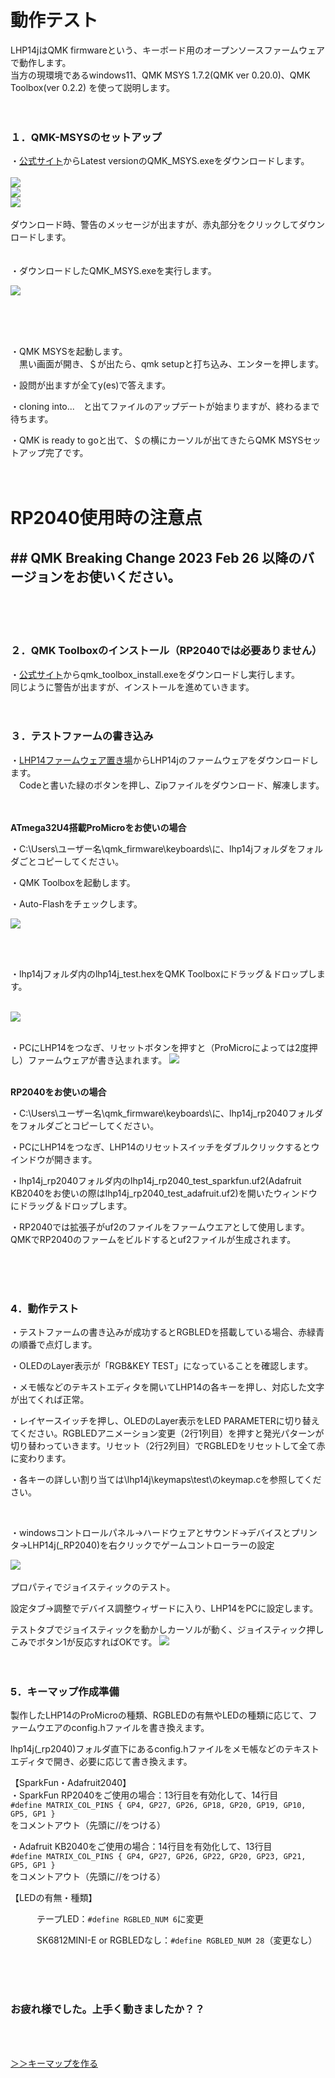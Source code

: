 # 動作テスト

LHP14jはQMK firmwareという、キーボード用のオープンソースファームウェアで動作します。  
当方の現環境であるwindows11、QMK MSYS 1.7.2(QMK ver 0.20.0)、QMK Toolbox(ver 0.2.2) を使って説明します。
<br>
<br>
<br>

### １．QMK-MSYSのセットアップ

・[公式サイト](https://msys.qmk.fm/)からLatest versionのQMK_MSYS.exeをダウンロードします。
<br>
<br>
![](./images/LHP14_f/alert01.png)
<br>
![](./images/LHP14_f/alert02.png)
<br>
![](./images/LHP14_f/alert03.png)
<br>
<br>
ダウンロード時、警告のメッセージが出ますが、赤丸部分をクリックしてダウンロードします。
<br>
<br>
<br>
・ダウンロードしたQMK_MSYS.exeを実行します。

![](./images/LHP14_f/alert04.png)

<br>
<br>
<br>

・QMK MSYSを起動します。   
　黒い画面が開き、＄が出たら、qmk setupと打ち込み、エンターを押します。

・設問が出ますが全てy(es)で答えます。

・cloning into...　と出てファイルのアップデートが始まりますが、終わるまで待ちます。

・QMK is ready to goと出て、＄の横にカーソルが出てきたらQMK MSYSセットアップ完了です。
<br>
<br>
<br>

# RP2040使用時の注意点

## ## QMK Breaking Change 2023 Feb 26 以降のバージョンをお使いください。

<br>
<br>
<br>

### ２．QMK Toolboxのインストール（RP2040では必要ありません）

・[公式サイト](https://github.com/qmk/qmk_toolbox/releases)からqmk_toolbox_install.exeをダウンロードし実行します。  
同じように警告が出ますが、インストールを進めていきます。
<br>
<br>
<br>

### ３．テストファームの書き込み

・[LHP14ファームウェア置き場](https://github.com/LHPbackup/LHP14-firmware)からLHP14jのファームウェアをダウンロードします。  
　Codeと書いた緑のボタンを押し、Zipファイルをダウンロード、解凍します。  
<br>
<br>

**ATmega32U4搭載ProMicroをお使いの場合**

・C:\Users\ユーザー名\qmk_firmware\keyboards\に、lhp14jフォルダをフォルダごとコピーしてください。

・QMK Toolboxを起動します。

・Auto-Flashをチェックします。

![](./images/LHP14_j/QMK_toolbox_01.png)

<br>
<br>

・lhp14jフォルダ内のlhp14j_test.hexをQMK Toolboxにドラッグ＆ドロップします。

<br>![](./images/LHP14_j/QMK_toolbox_02.png)
<br>
<br>

・PCにLHP14をつなぎ、リセットボタンを押すと（ProMicroによっては2度押し）ファームウェアが書き込まれます。
![](./images/LHP14_f/reset_sw.jpg)
<br>
<br>

**RP2040をお使いの場合**

・C:\Users\ユーザー名\qmk_firmware\keyboards\に、lhp14j_rp2040フォルダをフォルダごとコピーしてください。

・PCにLHP14をつなぎ、LHP14のリセットスイッチをダブルクリックするとウインドウが開きます。  

・lhp14j_rp2040フォルダ内のlhp14j_rp2040_test_sparkfun.uf2(Adafruit KB2040をお使いの際はlhp14j_rp2040_test_adafruit.uf2)を開いたウィンドウにドラッグ＆ドロップします。  

・RP2040では拡張子がuf2のファイルをファームウエアとして使用します。QMKでRP2040のファームをビルドするとuf2ファイルが生成されます。  

<br>
<br>
<br>

### 4．動作テスト

・テストファームの書き込みが成功するとRGBLEDを搭載している場合、赤緑青の順番で点灯します。

・OLEDのLayer表示が「RGB&KEY TEST」になっていることを確認します。 

・メモ帳などのテキストエディタを開いてLHP14の各キーを押し、対応した文字が出てくれば正常。

・レイヤースイッチを押し、OLEDのLayer表示をLED PARAMETERに切り替えてください。RGBLEDアニメーション変更（2行1列目）を押すと発光パターンが切り替わっていきます。リセット（2行2列目）でRGBLEDをリセットして全て赤に変わります。

・各キーの詳しい割り当ては\lhp14j\keymaps\test\のkeymap.cを参照してください。

<br>

・windowsコントロールパネル→ハードウェアとサウンド→デバイスとプリンタ→LHP14j(_RP2040)を右クリックでゲームコントローラーの設定  

![](./images/LHP14_j/controller1.png)<br>
<br>
プロパティでジョイスティックのテスト。    

設定タブ→調整でデバイス調整ウィザードに入り、LHP14をPCに設定します。

テストタブでジョイスティックを動かしカーソルが動く、ジョイスティック押しこみでボタン1が反応すればOKです。
![](./images/LHP14_j/controller2.png)
<br>
<br>
<br>

### 5．キーマップ作成準備

製作したLHP14のProMicroの種類、RGBLEDの有無やLEDの種類に応じて、ファームウエアのconfig.hファイルを書き換えます。

lhp14j(_rp2040)フォルダ直下にあるconfig.hファイルをメモ帳などのテキストエディタで開き、必要に応じて書き換えます。  

【SparkFun・Adafruit2040】  
・SparkFun RP2040をご使用の場合：13行目を有効化して、14行目  
`#define MATRIX_COL_PINS { GP4, GP27, GP26, GP18, GP20, GP19, GP10, GP5, GP1 } `  
をコメントアウト（先頭に//をつける）    

・Adafruit KB2040をご使用の場合：14行目を有効化して、13行目  
`#define MATRIX_COL_PINS { GP4, GP27, GP26, GP22, GP20, GP23, GP21, GP5, GP1 }`  
をコメントアウト（先頭に//をつける）

【LEDの有無・種類】  

　　　テープLED：`#define RGBLED_NUM 6`に変更

　　　SK6812MINI-E or RGBLEDなし：`#define RGBLED_NUM 28`（変更なし）

<br>
<br>
<br>

### お疲れ様でした。上手く動きましたか？？

<br>
<br>

[ ＞＞キーマップを作る](./LHP14j_make_layer.md/) 

